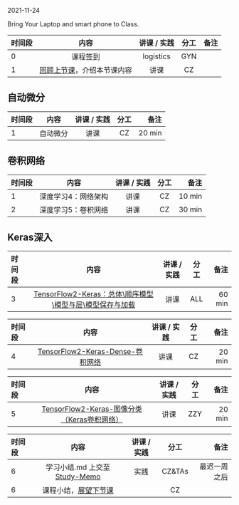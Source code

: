 2021-11-24

Bring Your Laptop and smart phone  to Class. 

| 时间段 |  内容    | 讲课 / 实践     |  分工  |  备注       |
| :---   |   :----:    |   :----:    |    :----:    | ---: |
|   0    |  课程签到     |  logistics   |    GYN      |        |
|   1    |  [回顾上节课](../WW10/WW10-Plan.md)，介绍本节课内容     |  讲课    |     CZ     |       |

## 自动微分
| 时间段 |      内容      | 讲课 / 实践 | 分工  | 备注 |
| :----- | :------------------: | :---------: | :---: | -----------: |
|   1    | 自动微分   |    讲课     |  CZ   |   20 min     |


## 卷积网络

| 时间段 |      内容      | 讲课 / 实践 | 分工  | 备注 |
| :----- | :------------------: | :---------: | :---: | -----------: |
|   1    | 深度学习4：网络架构   |    讲课     |  CZ   |   10 min     |
|   2    | 深度学习5：卷积网络   |    讲课     |  CZ   |   30 min     |


## Keras深入

|时间段 |  内容    | 讲课 / 实践     |  分工  |  备注       |
| :--- |   :----:    |   :----:    |    :----:    | ---: |
|   3  | [TensorFlow2-Keras：总体\顺序模型\模型与层\模型保存与加载](../../../DeepLearning/TensorFlow2-Keras-basic.md)   | 讲课 |  ALL   |  60 min   |



|时间段 |    内容    |   讲课 / 实践     |    分工  |  备注       |
| :---  |   :---------------:    |   :----------:    |    :----:    | ---: |
|   4   | [TensorFlow2-Keras-Dense-卷积网络](../../../DeepLearning/TensorFlow2-keras-cnn-basic.md)   | 讲课 |  CZ   |  20 min   |


|时间段 |  内容    | 讲课 / 实践     |  分工  |  备注       |
| :---  |   :----:    |   :----:    |    :----:    | ---: |
|   5   | [TensorFlow2-Keras-图像分类（Keras卷积网络）](../../../DeepLearning/TensorFlow2-keras-cnn-basic.md)   | 讲课 |  ZZY |  20 min   |


| 时间段  |  内容    |  讲课 / 实践     |  分工  |  备注       |
| :----  |   :----:    |   :----:    |    :----:    | ---: |
|   6    | 学习小结.md 上交至[Study-Memo](../../../Study-Memo)   |  实践    |     CZ&TAs     |   最迟一周之后     |
|   6    | 课程小结，[展望下节课](../WW12/WW12-Plan.md)    |     |  CZ   |       |
